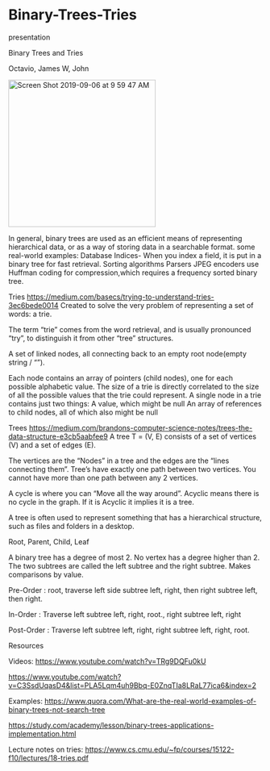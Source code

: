# Binary-Trees-Tries
presentation


Binary Trees and Tries

Octavio, James W, John


<img width="292" alt="Screen Shot 2019-09-06 at 9 59 47 AM" src="https://user-images.githubusercontent.com/49975993/64554869-0edfa580-d2f1-11e9-84d9-15be3ce75b9c.png">





In general, binary trees are used as an efficient means of representing hierarchical data, or as a way of storing data in a searchable format.
some real-world examples:
Database Indices- When you index a field, it is put in a binary tree for fast retrieval.
Sorting algorithms
Parsers
JPEG encoders use Huffman coding for compression,which requires a frequency sorted binary tree.




Tries
https://medium.com/basecs/trying-to-understand-tries-3ec6bede0014
Created to solve the very problem of representing a set of words: a trie. 

The term “trie” comes from the word retrieval, and is usually pronounced “try”, to distinguish it from other “tree” structures.

A set of linked nodes, all connecting back to  an empty root node(empty string / “”).

Each node contains an array of pointers (child nodes), one for each possible alphabetic value.
The size of a trie is directly correlated to the size of all the possible values that the trie could represent.
A single node in a trie contains just two things:
A value, which might be null
An array of references to child nodes, all of which also might be null



Trees
https://medium.com/brandons-computer-science-notes/trees-the-data-structure-e3cb5aabfee9
A tree T = (V, E) consists of a set of vertices (V) and a set of edges (E).

The vertices are the “Nodes” in a tree and the edges are the “lines connecting them”.
Tree’s have exactly one path between two vertices. You cannot have more than one path between any 2 vertices.

A cycle is where you can “Move all the way around”. Acyclic means there is no cycle in the graph. If it is Acyclic it implies it is a tree.

A tree is often used to represent something that has a hierarchical structure, such as files and folders in a desktop.

Root, Parent, Child, Leaf

A binary tree has a degree of most 2. No vertex has a degree higher than 2. The two subtrees are called the left subtree and the right subtree. Makes comparisons by value.

Pre-Order : root, traverse left side subtree left, right, then right subtree left, then right.

In-Order : Traverse left subtree left, right, root., right subtree left, right

Post-Order : Traverse left subtree left, right, right subtree left, right, root.






Resources

Videos:
https://www.youtube.com/watch?v=TRg9DQFu0kU

https://www.youtube.com/watch?v=C3SsdUqasD4&list=PLA5Lqm4uh9Bbq-E0ZnqTIa8LRaL77ica6&index=2

Examples:
https://www.quora.com/What-are-the-real-world-examples-of-binary-trees-not-search-tree

https://study.com/academy/lesson/binary-trees-applications-implementation.html

Lecture notes on tries:
https://www.cs.cmu.edu/~fp/courses/15122-f10/lectures/18-tries.pdf
